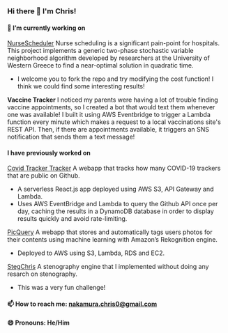 
### Hi there 👋 I'm Chris!

#### 🔭 I’m currently working on
 
[NurseScheduler](https://github.com/chnakamura/NurseScheduler) 
Nurse scheduling is a significant pain-point for hospitals. This project implements a generic two-phase stochastic variable neighborhood algorithm developed by researchers at the University of Western Greece to find a near-optimal solution in quadratic time.
- I welcome you to fork the repo and try modifying the cost function! I think we could find some interesting results!

**Vaccine Tracker**
I noticed my parents were having a lot of trouble finding vaccine appointments, so I created a bot that would text them whenever one was available! I built it using AWS Eventbridge to trigger a Lambda function every minute which makes a request to a local vaccinations site's REST API. Then, if there are appointments available, it triggers an SNS notification that sends them a text message!
#### I have previously worked on

[Covid Tracker Tracker](http://covid-tracker-tracker.chrisnakamura.com) 
A webapp that tracks how many COVID-19 trackers that are public on Github. 
- A serverless React.js app deployed using AWS S3, API Gateway and Lambda. 
- Uses AWS EventBridge and Lambda to query the Github API once per day, caching the results in a DynamoDB database in order to display results quickly and avoid rate-limiting. 

[PicQuery](https://github.com/chnakamura/picquery) 
A webapp that stores and automatically tags users photos for their contents using machine learning with Amazon’s Rekognition engine.
- Deployed to AWS using S3, Lambda, RDS and EC2.

[StegChris](https://github.com/chnakamura/stegchris) 
A stenography engine that I implemented without doing any resarch on stenography. 
- This was a very fun challenge!

#### 📫 How to reach me: nakamura.chris0@gmail.com

#### 😄 Pronouns: He/Him

<!--
**chnakamura/chnakamura** is a ✨ _special_ ✨ repository because its `README.md` (this file) appears on your GitHub profile.

Here are some ideas to get you started:

- 🔭 I’m currently working on ...
- 🌱 I’m currently learning ...
- 👯 I’m looking to collaborate on ...
- 🤔 I’m looking for help with ...
- 💬 Ask me about ...
- 📫 How to reach me: ...
- 😄 Pronouns: ...
- ⚡ Fun fact: ...
-->
